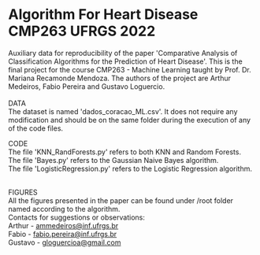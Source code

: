 # Algorithm For Heart Disease CMP263 UFRGS 2022

Auxiliary data for reproducibility of the paper 'Comparative Analysis of Classification Algorithms for the Prediction of Heart Disease'.
This is the final project for the course CMP263 - Machine Learning taught by Prof. Dr. Mariana Recamonde Mendoza.
The authors of the project are Arthur Medeiros, Fabio Pereira and Gustavo Loguercio.<br/>
<br/>
DATA<br/>
The dataset is named 'dados_coracao_ML.csv'. It does not require any modification and should be on the same folder during the execution of any of the code files.<br/>

CODE<br/>
The file 'KNN_RandForests.py' refers to both KNN and Random Forests.<br/>
The file 'Bayes.py' refers to the Gaussian Naive Bayes algorithm.<br/>
The file 'LogisticRegression.py' refers to the Logistic Regression algorithm.<br/><br/>

FIGURES<br/>
All the figures presented in the paper can be found under /root folder named according to the algorithm.
<br/>
Contacts for suggestions or observations:<br/>
Arthur - ammedeiros@inf.ufrgs.br<br/>
Fabio - fabio.pereira@inf.ufrgs.br<br/>
Gustavo - gloguercioa@gmail.com<br/>
